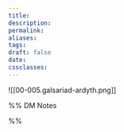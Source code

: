 ```yaml
---
title: 
description: 
permalink: 
aliases: 
tags: 
draft: false
date: 
cssclasses:
---
```

![[00-005.galsariad-ardyth.png]] 


%% DM Notes



%%
